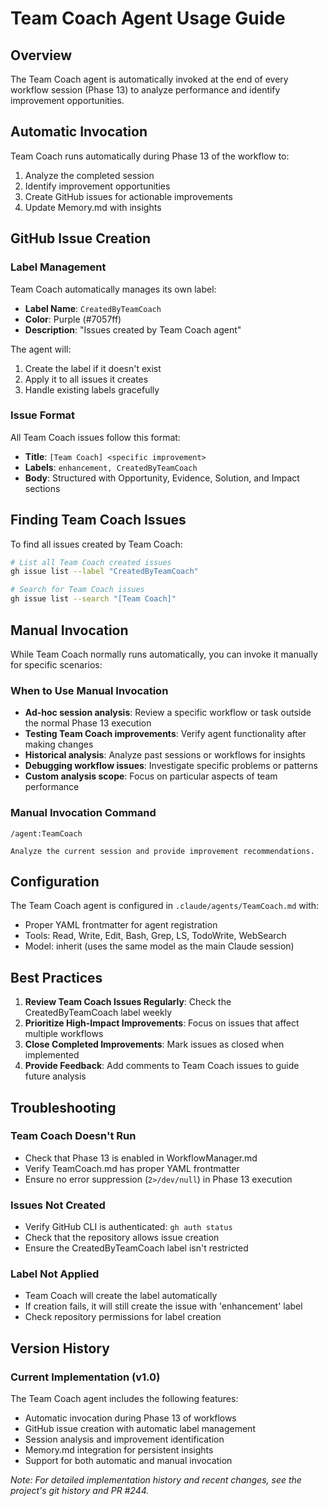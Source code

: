 # Team Coach Agent Usage Guide

## Overview

The Team Coach agent is automatically invoked at the end of every workflow session (Phase 13) to analyze performance and identify improvement opportunities.

## Automatic Invocation

Team Coach runs automatically during Phase 13 of the workflow to:
1. Analyze the completed session
2. Identify improvement opportunities
3. Create GitHub issues for actionable improvements
4. Update Memory.md with insights

## GitHub Issue Creation

### Label Management

Team Coach automatically manages its own label:
- **Label Name**: `CreatedByTeamCoach`
- **Color**: Purple (#7057ff)
- **Description**: "Issues created by Team Coach agent"

The agent will:
1. Create the label if it doesn't exist
2. Apply it to all issues it creates
3. Handle existing labels gracefully

### Issue Format

All Team Coach issues follow this format:
- **Title**: `[Team Coach] <specific improvement>`
- **Labels**: `enhancement, CreatedByTeamCoach`
- **Body**: Structured with Opportunity, Evidence, Solution, and Impact sections

## Finding Team Coach Issues

To find all issues created by Team Coach:

```bash
# List all Team Coach created issues
gh issue list --label "CreatedByTeamCoach"

# Search for Team Coach issues
gh issue list --search "[Team Coach]"
```

## Manual Invocation

While Team Coach normally runs automatically, you can invoke it manually for specific scenarios:

### When to Use Manual Invocation
- **Ad-hoc session analysis**: Review a specific workflow or task outside the normal Phase 13 execution
- **Testing Team Coach improvements**: Verify agent functionality after making changes
- **Historical analysis**: Analyze past sessions or workflows for insights
- **Debugging workflow issues**: Investigate specific problems or patterns
- **Custom analysis scope**: Focus on particular aspects of team performance

### Manual Invocation Command
```
/agent:TeamCoach

Analyze the current session and provide improvement recommendations.
```

## Configuration

The Team Coach agent is configured in `.claude/agents/TeamCoach.md` with:
- Proper YAML frontmatter for agent registration
- Tools: Read, Write, Edit, Bash, Grep, LS, TodoWrite, WebSearch
- Model: inherit (uses the same model as the main Claude session)

## Best Practices

1. **Review Team Coach Issues Regularly**: Check the CreatedByTeamCoach label weekly
2. **Prioritize High-Impact Improvements**: Focus on issues that affect multiple workflows
3. **Close Completed Improvements**: Mark issues as closed when implemented
4. **Provide Feedback**: Add comments to Team Coach issues to guide future analysis

## Troubleshooting

### Team Coach Doesn't Run
- Check that Phase 13 is enabled in WorkflowManager.md
- Verify TeamCoach.md has proper YAML frontmatter
- Ensure no error suppression (`2>/dev/null`) in Phase 13 execution

### Issues Not Created
- Verify GitHub CLI is authenticated: `gh auth status`
- Check that the repository allows issue creation
- Ensure the CreatedByTeamCoach label isn't restricted

### Label Not Applied
- Team Coach will create the label automatically
- If creation fails, it will still create the issue with 'enhancement' label
- Check repository permissions for label creation

## Version History

### Current Implementation (v1.0)
The Team Coach agent includes the following features:
- Automatic invocation during Phase 13 of workflows
- GitHub issue creation with automatic label management
- Session analysis and improvement identification
- Memory.md integration for persistent insights
- Support for both automatic and manual invocation

*Note: For detailed implementation history and recent changes, see the project's git history and PR #244.*
